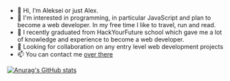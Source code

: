 - 👋 Hi, I’m Aleksei or just Alex.
- 👀 I'm interested in programming, in particular JavaScript and plan to become a web developer. In my free time I like to travel, run and read.
- 🌱 I recently graduated from HackYourFuture school which gave me a lot of knowledge and experience to become a web developer.
- 💞️ Looking for collaboration on any entry level web development projects
- 📫 You can contact me [over there](https://www.linkedin.com/in/ackudryavcev/)




[![Anurag's GitHub stats](https://github-readme-stats.vercel.app/api?username=ackudryavcev)](https://github.com/anuraghazra/github-readme-stats)

<!---
ackudryavcev/ackudryavcev is a ✨ special ✨ repository because its `README.md` (this file) appears on your GitHub profile.
You can click the Preview link to take a look at your changes.
--->
